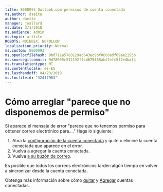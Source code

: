 ```yaml
---
title: 8000093 Outlook.com permisos de cuenta conectada
ms.author: daeite
author: daeite
manager: joallard
ms.date: 3/1/2018
ms.audience: Admin
ms.topic: article
ROBOTS: NOINDEX, NOFOLLOW
localization_priority: Normal
ms.custom: 8000093
ms.openlocfilehash: 9bd711a5780129ac643ec9bf0000adf69ae2153b
ms.sourcegitcommit: 9d78905c512192ffc4675468abd2efc5f2e4baf4
ms.translationtype: MT
ms.contentlocale: es-ES
ms.lasthandoff: 04/23/2019
ms.locfileid: "32417983"
---
```

# <a name="how-to-fix-it-looks-like-we-dont-have-permission"></a>Cómo arreglar "parece que no disponemos de permiso"

Si aparece el mensaje de error "parece que no tenemos permiso para obtener correo electrónico para...." Haga lo siguiente:

1. Abra la [configuración de la cuenta conectada](https://outlook.live.com/mail/options/mail/accounts) y quite o elimine la cuenta conectada que aparece en el error. 
2. Vuelva a agregar la cuenta conectada.
3. Vuelva [a su buzón de correo](https://outlook.live.com/mail/inbox).

Es posible que todos los correos electrónicos tarden algún tiempo en volver a sincronizar desde la cuenta conectada.

Obtenga más información sobre cómo [quitar](https://support.office.com/article/0b9a6b95-ff1b-46c1-bf60-d6b3b82c5ac8) y [Agregar](https://support.office.com/article/c5224df4-5885-4e79-91ba-523aa743f0ba) cuentas conectadas.